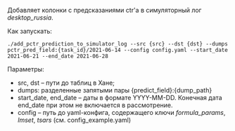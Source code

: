 Добавляет колонки с предсказаниями ctr'а в симуляторный лог _desktop_russia_.

Как запускать:
```
./add_pctr_prediction_to_simulator_log --src {src} --dst {dst} --dumps pctr_pred_field:{task_id}/2021-06-14 --config config.yaml --start_date 2021-06-21 --end_date 2021-06-28
 ```

Параметры:
- src, dst &ndash; пути до таблиц в Хане;
- dumps: разделенные запятыми пары {predict_field}:{dump_path}
- start_date, end_date &ndash; даты в формате YYYY-MM-DD. Конечная дата end_date при этом не включается в рассмотрение.
- config &ndash; путь до yaml-конфига, содержащего ключи _formula_params_, _lmset_, _tsars_ (см. config_example.yaml)
